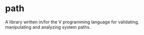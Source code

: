 # path
A library written in/for the V programming language for validating, manipulating and analyzing system paths.
